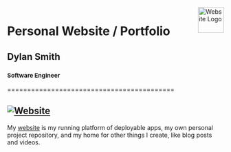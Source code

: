 <a href="https://dylansmith.vercel.app/">
    <img src="/demo/website-logo.gif" alt="Website Logo" title="Logo" align="right" height="60" />
</a>

# Personal Website / Portfolio<br/>
## Dylan Smith<br/>
### <sub>Software Engineer</sub>
==========================================

[![Website](https://img.shields.io/website?label=DylanSmith&style=for-the-badge&url=https%3A%2F%2Fdylansmith.vercel.app)](https://dylansmith.vercel.app)
---
My [website](https://dylansmith.vercel.app) is my running platform of deployable apps, my own 
personal project repository, and my home for other things I create, like
blog posts and videos.



